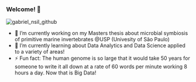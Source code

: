 ### Welcome! 👋


![gabriel_nsil_github](https://user-images.githubusercontent.com/46875030/142458875-95c30e28-027a-40fe-82d8-8d0c83553ab6.gif)

- 🔭 I’m currently working on my Masters thesis about microbial symbiosis of primitive marine invertebrates @USP (Univesity of São Paulo)
- 🌱 I’m currently learning about Data Analytics and Data Science applied to a variety of areas!
- ⚡ Fun fact: The human genome is so large that it would take 50 years for someone to write it all down at a rate of 60 words per minute working 8 hours a day. Now that is Big Data!

<!--
**gabrielnsil/gabrielnsil** is a ✨ _special_ ✨ repository because its `README.md` (this file) appears on your GitHub profile.

Here are some ideas to get you started:


.
- 👯 I’m looking to collaborate on ...
- 🤔 I’m looking for help with ...
- 💬 Ask me about ...
- 📫 How to reach me: ...
- 😄 Pronouns: ...

-->
